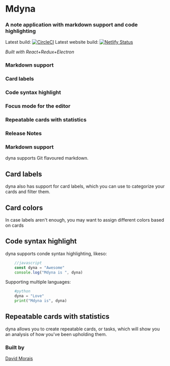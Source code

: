 # Mdyna
### A note application with markdown support and code highlighting
Latest build:
[![CircleCI](https://circleci.com/gh/mdyna/mdyna-app/tree/master.svg?style=svg)](https://circleci.com/gh/mdyna/mdyna-app/tree/master)
Latest website build:
[![Netlify Status](https://api.netlify.com/api/v1/badges/3c3367fc-b80c-4829-af8a-02fac5f9f979/deploy-status)](https://app.netlify.com/sites/mdyna/deploys)


_Built with React+Redux+Electron_

### Markdown support
### Card labels
### Code syntax highlight
### Focus mode for the editor
### Repeatable cards with statistics
### Release Notes
### Markdown support
dyna supports Git flavoured markdown.
## Card labels
dyna also has support for card labels, which you can use to categorize your cards and filter them.
## Card colors
In case labels aren't enough, you may want to assign different colors based on cards
## Code syntax highlight
dyna supports conde syntax highlighting, likeso:

```javascript
    //javascript
    const dyna = "Awesome"
    console.log("Mdyna is ", dyna)
```

Supporting multiple languages:
```python
    #python
    dyna = "Love"
    print("Mdyna is", dyna)
```

## Repeatable cards with statistics
dyna allows you to create repeatable cards, or tasks, which will show you an analysis of how you've been upholding them.

### Built by
[David Morais](https://github.com/psybork)